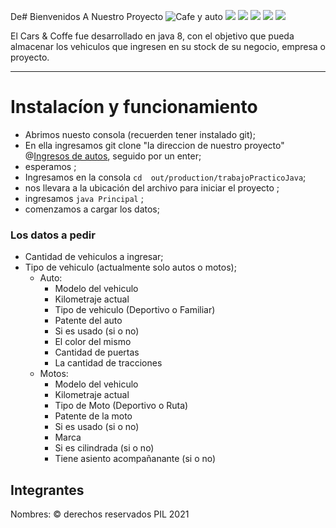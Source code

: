 De# Bienvenidos A Nuestro Proyecto
![](https://images-platform.99static.com/LeW2M5dU3P9GiHfj_jpaJ3jD1Gs=/500x500/top/smart/99designs-contests-attachments/57/57057/attachment_57057709 "Cafe y auto")
![](https://img.shields.io/github/stars/pandao/editor.md.svg) ![](https://img.shields.io/github/forks/pandao/editor.md.svg) ![](https://img.shields.io/github/tag/pandao/editor.md.svg) ![](https://img.shields.io/github/release/pandao/editor.md.svg) ![](https://img.shields.io/github/issues/pandao/editor.md.svg)

El Cars & Coffe fue desarrollado en java 8, con el objetivo que pueda almacenar los vehiculos que ingresen en su stock de su negocio, empresa o proyecto.

------------

# Instalacíon y funcionamiento
- Abrimos nuesto consola (recuerden tener instalado git);
- En ella ingresamos git clone "la direccion de nuestro proyecto" @[Ingresos  de autos](https://github.com/111070PabloPalacios/trabajoPracticoJava "Ingresos  de autos"), seguido por un enter;
- esperamos ;
- Ingresamos en la consola `cd  out/production/trabajoPracticoJava`;
- nos llevara a la ubicación  del archivo para iniciar el proyecto ;
- ingresamos   `java Principal` ;
- comenzamos a cargar los datos;
### Los datos a pedir
- Cantidad de vehiculos a ingresar;
- Tipo de vehiculo (actualmente solo autos o motos);
  - Auto:
    - Modelo del vehiculo
    - Kilometraje actual
    - Tipo de vehiculo (Deportivo o Familiar)
    - Patente del auto
    - Si es usado (si o no)
    - El color del mismo
    - Cantidad de puertas
    - La cantidad de tracciones
  - Motos:
    - Modelo del vehiculo
    - Kilometraje actual
    - Tipo de Moto (Deportivo o Ruta)
    - Patente de la moto
    - Si es usado (si o no)
    - Marca
    - Si es cilindrada (si o no)
    - Tiene asiento acompañanante (si o no)

## Integrantes
Nombres:
&copy; derechos reservados PIL 2021
